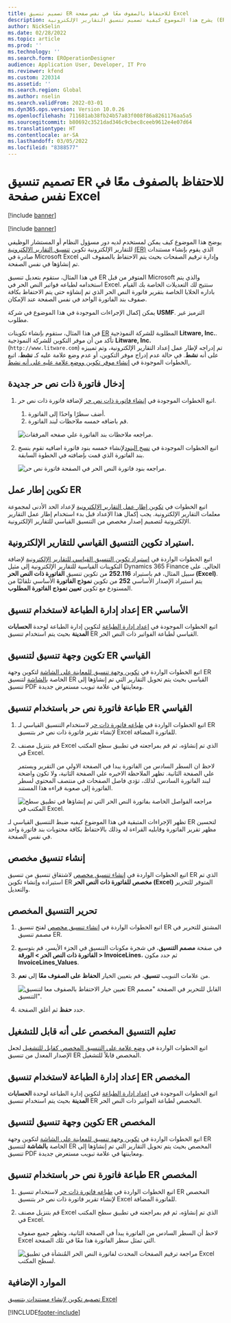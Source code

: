 ```yaml
---
title: تصميم تنسيق ER للاحتفاظ بالصفوف معًا في نفس صفحة Excel
description: يشرح هذا الموضوع كيفية تصميم تنسيق التقارير الإلكترونية (ER) الذي يبقي الصفوف معًا في صفحة Microsoft Excel نفسها.
author: NickSelin
ms.date: 02/28/2022
ms.topic: article
ms.prod: ''
ms.technology: ''
ms.search.form: EROperationDesigner
audience: Application User, Developer, IT Pro
ms.reviewer: kfend
ms.custom: 220314
ms.assetid: ''
ms.search.region: Global
ms.author: nselin
ms.search.validFrom: 2022-03-01
ms.dyn365.ops.version: Version 10.0.26
ms.openlocfilehash: 711681ab38fb24b57a83f008f86a8261176aa5a5
ms.sourcegitcommit: b80692c3521dad346c9cbec8ceeb9612e4e07d64
ms.translationtype: HT
ms.contentlocale: ar-SA
ms.lasthandoff: 03/05/2022
ms.locfileid: "8388577"
---
```

# <a name="design-an-er-format-to-keep-rows-together-on-the-same-excel-page"></a>تصميم تنسيق ER للاحتفاظ بالصفوف معًا في نفس صفحة Excel

[!include [banner](../includes/banner.md)]

[!include [banner](../includes/preview-banner.md)]

يوضح هذا الموضوع كيف يمكن لمستخدم لديه دور مسؤول النظام أو المستشار الوظيفي للتقارير الإلكترونية تكوين [تنسيق التقارير الإلكترونية](general-electronic-reporting.md) [(ER)](er-overview-components.md#format-component) الذي يقوم بإنشاء مستندات صادرة في Microsoft Excel وإدارة ترقيم الصفحات بحيث يتم الاحتفاظ بالصفوف التي تم إنشاؤها في نفس الصفحة.

في هذا المثال، ستقوم بتعديل تنسيق ER المتوفر من قبل Microsoft والذي يتم استخدامه لطباعه فواتير النص الحر في Excel. ستتيح لك التعديلات الخاصة بك القيام باداره الخلايا الخاصة بتقرير فاتورة النص الحر الذي تم إنشاؤه حتى يتم الاحتفاظ بكافة صفوف بند الفاتورة الواحد في نفس الصفحة عند الإمكان.

يمكن إكمال الإجراءات الموجودة في هذا الموضوع في شركة **USMF**. الترميز غير مطلوب.

في هذا المثال، ستقوم بإنشاء تكوينات [ER](general-electronic-reporting.md#Configuration) المطلوبة للشركة النموذجية **Litware, Inc.**. تأكد من أن موفر التكوين للشركة النموذجية **Litware, Inc.** (`http://www.litware.com`) تم إدراجه لإطار عمل إعداد التقارير الإلكترونية، وتم تمييزه على أنه **نشط**. في حالة عدم إدراج موفر التكوين، أو عدم وضع علامة عليه كـ **نشط**، اتبع الخطوات الموجودة في [إنشاء موفر تكوين ووضع علامة عليه على أنه نشط.](tasks/er-configuration-provider-mark-it-active-2016-11.md).

## <a name="enter-a-new-free-text-invoice"></a>إدخال فاتورة ذات نص حر جديدة

1. اتبع الخطوات الموجودة في [إنشاء فاتورة ذات نص حر](../../../finance/accounts-receivable/create-free-text-invoice-new.md#create-a-free-text-invoice-1) لإضافة فاتورة ذات نص حر.

    1. أضف سطرًا واحدًا إلى الفاتورة.
    2. قم باضافه خمسه ملاحظات لبند الفاتورة.

    ![مراجعه ملاحظات بند الفاتورة علي صفحه المرفقات.](./media/er-keep-excel-rows-together-notes.png)

2. اتبع الخطوات الموجودة في [نسخ البنود](../../../finance/accounts-receivable/create-free-text-invoice-new.md#copy-lines)لإنشاء خمسه بنود فاتورة اضافيه تقوم بنسخ بند الفاتورة الذي قمت بإضافته في الخطوة السابقة.

    ![مراجعه بنود فاتورة النص الحر في الصفحة فاتورة نص حر.](./media/er-keep-excel-rows-together-invoice.png)

## <a name="configure-the-er-framework"></a>تكوين إطار عمل ER

اتبع الخطوات في [تكوين إطار عمل التقارير الإلكترونية](er-quick-start2-customize-report.md#ConfigureFramework) لإعداد الحد الأدنى لمجموعة معلمات التقارير الإلكترونية. يجب إكمال هذا الإعداد قبل بدء استخدام إطار عمل التقارير الإلكترونية لتصميم إصدار مخصص من التنسيق القياسي للتقارير الإلكترونية.

## <a name="import-the-standard-er-format-configuration"></a>استيراد تكوين التنسيق القياسي للتقارير الإلكترونية.

اتبع الخطوات الواردة في [استيراد تكوين التنسيق القياسي للتقارير الإلكترونية](er-quick-start2-customize-report.md#ImportERSolution1) لإضافة التكوينات القياسية للتقارير الإلكترونية إلى مثيل Dynamics 365 Finance الحالي. على سبيل المثال، قم باستيراد **252.116** من تكوين تنسيق **الفاتورة ذات النص الحر (Excel)**. يتم استيراد الإصدار الأساسي **252** من تكوين **نموذج الفاتورة** الأساسي تلقائيًا من المستودع مع تكوين **تعيين نموذج الفاتورة المطلوب**.

## <a name="set-up-print-management-to-use-the-standard-er-format"></a>إعداد إدارة الطباعة لاستخدام تنسيق ER الأساسي

اتبع الخطوات الموجودة في [إعداد إدارة الطباعة](er-embed-images-header-footer-excel-reports.md#ConfigurePrintManagement1) لتكوين إدارة الطباعة لوحدة **الحسابات المدينة** بحيث يتم استخدام تنسيق ER القياسي لطباعة الفواتير ذات النص الحر.

## <a name="configure-a-format-destination-for-the-standard-er-format"></a>تكوين وجهة تنسيق لتنسيق ER القياسي

اتبع الخطوات الواردة في [تكوين وجهة تنسيق للمعاينة على الشاشة](er-quick-start1-new-solution.md#ConfigureDestination) لتكوين وجهة ER الخاصة [بالشاشة](er-destination-type-screen.md) لتنسيق ER القياسي بحيث يتم تحويل التقارير التي تم إنشاؤها إلى تنسيق PDF ومعاينتها في علامة تبويب مستعرض جديدة.

## <a name="print-a-free-text-invoice-by-using-the-standard-er-format"></a>طباعة فاتورة نص حر باستخدام تنسيق ER القياسي

1. اتبع الخطوات الواردة في [طباعه فاتورة ذات حر](er-embed-images-header-footer-excel-reports.md#ProcessInvoice1) لاستخدام التنسيق القياسي لـ ER لإنشاء تقرير فاتورة ذات نص حر بتنسيق Excel للفاتورة المضافة.
2. قم بتنزيل مصنف Excel الذي تم إنشاؤه، ثم قم بمراجعته في تطبيق سطح المكتب في Excel.

    لاحظ ان السطر السادس من الفاتورة يبدا في الصفحة الاولي من التقرير ويستمر علي الصفحة الثانية. تظهر الملاحظة الاخيره علي الصفحة الثانية، ولا تكون واضحة لبند الفاتورة السادس. لذلك، تؤدي فاصل الصفحات في منتصف المحتوي لسطر الفاتورة إلى صعوبة قراءه هذا المستند.

    ![مراجعه الفواصل الخاصة بفاتورة النص الحر التي تم إنشاؤها في تطبيق سطح المكتب في Excel.](./media/er-keep-excel-rows-together-invoice1.gif)

تظهر الإجراءات المتبقية في هذا الموضوع كيفيه ضبط التنسيق القياسي لـ ER لتحسين مظهر تقرير الفاتورة وقابليه القراءة له وذلك بالاحتفاظ بكافة محتويات بند فاتورة واحد في نفس الصفحة.

## <a name="create-a-custom-format"></a>إنشاء تنسيق مخصص

اتبع الخطوات الواردة في [إنشاء تنسيق مخصص](er-embed-images-header-footer-excel-reports.md#DeriveProvidedFormat) لاشتقاق تنسيق من تنسيق ER الذي تم استيراده وإنشاء تكوين ER **مخصص للفاتورة ذات النص الحر (Excel)** المتوفر للتحرير والتعديل.

## <a name="edit-the-custom-format"></a>تحرير التنسيق المخصص

1. اتبع الخطوات الواردة في [إنشاء تنسيق مخصص](er-embed-images-header-footer-excel-reports.md#ConfigureDerivedFormat) لفتح تنسيق ER المشتق للتحرير في مصمم تنسيق ER.
2. في صفحة **مصمم التنسيق**، في شجرة مكونات التنسيق في الجزء الأيسر، قم بتوسيع **الفاتورة ذات النص الحر \> الورقة \> InvoiceLines**، ثم حدد مكون **InvoiceLines_Values**.
3. من علامات التبويب **تنسيق**، قم بتعيين الخيار **الحفاظ على الصفوف معًا**  إلى **نعم**.

    ![تعيين خيار الاحتفاظ بالصفوف معا لتنسيق ER القابل للتحرير في الصفحة "مصمم التنسيق".](./media/er-keep-excel-rows-together-format.png)

4. حدد **حفظ** ثم أغلق الصفحة.

## <a name="mark-the-custom-format-as-runnable"></a>تعليم التنسيق المخصص على أنه قابل للتشغيل

اتبع الخطوات الواردة في [وضع علامة على التنسيق المخصص كقابل للتشغيل](er-embed-images-header-footer-excel-reports.md#MarkFormatRunnable) لجعل الإصدار المعدل من تنسيق ER المخصص قابلاً للتشغيل.

## <a name="set-up-print-management-to-use-the-custom-er-format"></a>إعداد إدارة الطباعة لاستخدام تنسيق ER المخصص

اتبع الخطوات الموجودة في [إعداد إدارة الطباعة](er-embed-images-header-footer-excel-reports.md#ConfigurePrintManagement2) لتكوين إدارة الطباعة لوحدة **الحسابات المدينة** بحيث يتم استخدام تنسيق ER المخصص لطباعة الفواتير ذات النص الحر.

## <a name="configure-a-format-destination-for-the-custom-er-format"></a>تكوين وجهة تنسيق لتنسيق ER المخصص

اتبع الخطوات الواردة في [تكوين وجهة تنسيق للمعاينة على الشاشة](er-quick-start1-new-solution.md#ConfigureDestination) لتكوين وجهة ER الخاصة **بالشاشة** لتنسيق ER المخصص بحيث يتم تحويل التقارير التي تم إنشاؤها إلى تنسيق PDF ومعاينتها في علامة تبويب مستعرض جديدة.

## <a name="print-a-free-text-invoice-by-using-the-custom-er-format"></a>طباعة فاتورة نص حر باستخدام تنسيق ER المخصص

1. اتبع الخطوات الواردة في [طباعه فاتورة ذات حر](er-embed-images-header-footer-excel-reports.md#ProcessInvoice2) لاستخدام تنسيق ER المخصص لإنشاء تقرير فاتورة ذات نص حر بتنسيق Excel للفاتورة المضافة.
2. قم بتنزيل مصنف Excel الذي تم إنشاؤه، ثم قم بمراجعته في تطبيق سطح المكتب في Excel.

    لاحظ أن السطر السادس من الفاتورة يبدأ في الصفحة الثانية، وتظهر جميع صفوف Excel التي تمثل سطر الفاتورة هذا معًا في تلك الصفحة.

    ![مراجعة ترقيم الصفحات المحدث لفاتورة النص الحر المُنشأة في تطبيق Excel لسطح المكتب.](./media/er-keep-excel-rows-together-invoice2.gif)

## <a name="additional-resources"></a>الموارد الإضافية

[تصميم تكوين لإنشاء مستندات بتنسيق Excel](er-fillable-excel.md)

[!INCLUDE[footer-include](../../../includes/footer-banner.md)]
